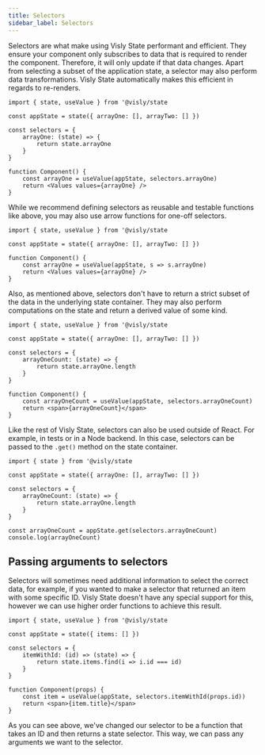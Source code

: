 ```yaml
---
title: Selectors
sidebar_label: Selectors
---
```


Selectors are what make using Visly State performant and efficient. They ensure your component only subscribes to data that is required to render the component. Therefore, it will only update if that data changes. Apart from selecting a subset of the application state, a selector may also perform data transformations. Visly State automatically makes this efficient in regards to re-renders.

```tsx
import { state, useValue } from '@visly/state

const appState = state({ arrayOne: [], arrayTwo: [] })

const selectors = {
    arrayOne: (state) => {
        return state.arrayOne
    }
}

function Component() {
    const arrayOne = useValue(appState, selectors.arrayOne)
    return <Values values={arrayOne} />
}
```

While we recommend defining selectors as reusable and testable functions like above, you may also use arrow functions for one-off selectors.

```tsx
import { state, useValue } from '@visly/state

const appState = state({ arrayOne: [], arrayTwo: [] })

function Component() {
    const arrayOne = useValue(appState, s => s.arrayOne)
    return <Values values={arrayOne} />
}
```

Also, as mentioned above, selectors don't have to return a strict subset of the data in the underlying state container. They may also perform computations on the state and return a derived value of some kind.

```tsx
import { state, useValue } from '@visly/state

const appState = state({ arrayOne: [], arrayTwo: [] })

const selectors = {
    arrayOneCount: (state) => {
        return state.arrayOne.length
    }
}

function Component() {
    const arrayOneCount = useValue(appState, selectors.arrayOneCount)
    return <span>{arrayOneCount}</span>
}
```

Like the rest of Visly State, selectors can also be used outside of React. For example, in tests or in a Node backend. In this case, selectors can be passed to the `.get()` method on the state container.


```tsx
import { state } from '@visly/state

const appState = state({ arrayOne: [], arrayTwo: [] })

const selectors = {
    arrayOneCount: (state) => {
        return state.arrayOne.length
    }
}

const arrayOneCount = appState.get(selectors.arrayOneCount)
console.log(arrayOneCount)
```

## Passing arguments to selectors

Selectors will sometimes need additional information to select the correct data, for example, if you wanted to make a selector that returned an item with some specific ID. Visly State doesn't have any special support for this, however we can use higher order functions to achieve this result.

```tsx
import { state, useValue } from '@visly/state

const appState = state({ items: [] })

const selectors = {
    itemWithId: (id) => (state) => {
        return state.items.find(i => i.id === id)
    }
}

function Component(props) {
    const item = useValue(appState, selectors.itemWithId(props.id))
    return <span>{item.title}</span>
}
```

As you can see above, we've changed our selector to be a function that takes an ID and then returns a state selector. This way, we can pass any arguments we want to the selector.
